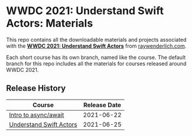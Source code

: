 # WWDC 2021: Understand Swift Actors: Materials

This repo contains all the downloadable materials and projects associated with the **[WWDC 2021: Understand Swift Actors](https://www.raywenderlich.com/library)** from [raywenderlich.com](https://www.raywenderlich.com).

Each short course has its own branch, named like the course. The default branch for this repo includes all the materials for courses released around WWDC 2021.

## Release History

| Course                                                                                  | Release Date |
| --------------------------------------------------------------------------------------- |:------------:|
| [Intro to async/await](https://github.com/raywenderlich/video-wwdc2021-materials/tree/async-await) | 2021-06-22   |
| [Understand Swift Actors](https://github.com/raywenderlich/video-wwdc2021-materials/tree/swift-actors) | 2021-06-25   |
